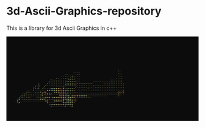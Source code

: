 # 3d-Ascii-Graphics-repository
This is a library for 3d Ascii Graphics in c++


 ![screenshot of a spaceship](https://github.com/EthanTerrill/3d-Ascii-Graphics-repository/blob/main/Images/Screenshot.png)
